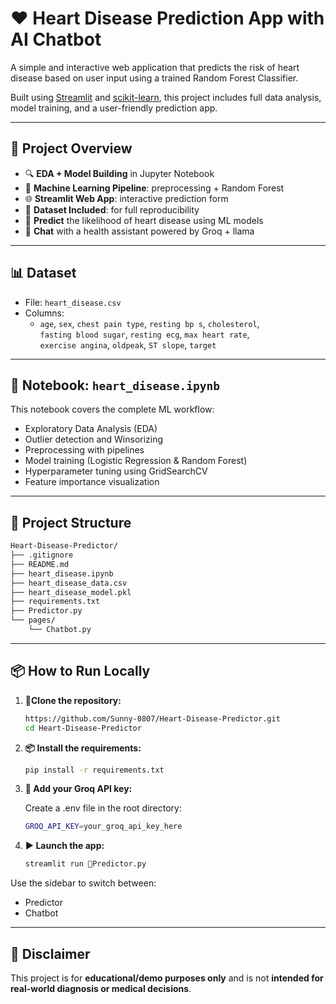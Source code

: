 # ❤️ Heart Disease Prediction App with AI Chatbot

A simple and interactive web application that predicts the risk of heart disease based on user input using a trained Random Forest Classifier.

Built using [Streamlit](https://streamlit.io/) and [scikit-learn](https://scikit-learn.org/), this project includes full data analysis, model training, and a user-friendly prediction app.

---

## 📘 Project Overview

- 🔍 **EDA + Model Building** in Jupyter Notebook
- 🧠 **Machine Learning Pipeline**: preprocessing + Random Forest
- 🌐 **Streamlit Web App**: interactive prediction form
- 📂 **Dataset Included**: for full reproducibility
- 🧠 **Predict** the likelihood of heart disease using ML models
- 🤖 **Chat** with a health assistant powered by Groq + llama
---

## 📊 Dataset

- File: `heart_disease.csv`
- Columns:
  - `age`, `sex`, `chest pain type`, `resting bp s`, `cholesterol`,  
    `fasting blood sugar`, `resting ecg`, `max heart rate`,  
    `exercise angina`, `oldpeak`, `ST slope`, `target`

---

## 📘 Notebook: `heart_disease.ipynb`

This notebook covers the complete ML workflow:

- Exploratory Data Analysis (EDA)
- Outlier detection and Winsorizing
- Preprocessing with pipelines
- Model training (Logistic Regression & Random Forest)
- Hyperparameter tuning using GridSearchCV
- Feature importance visualization

---
## 📁 Project Structure
```bash
Heart-Disease-Predictor/
├── .gitignore                  
├── README.md                   
├── heart_disease.ipynb         
├── heart_disease_data.csv     
├── heart_disease_model.pkl     
├── requirements.txt         
├── Predictor.py              
└── pages/
    └── Chatbot.py             

```
---

## 📦 How to Run Locally

1. **🧬Clone the repository:**
   ```bash
   https://github.com/Sunny-0807/Heart-Disease-Predictor.git
   cd Heart-Disease-Predictor
   ```
2. **📦 Install the requirements:**
    ```bash
    pip install -r requirements.txt
    ```
3. **🔐 Add your Groq API key:**

   Create a .env file in the root directory:
    ```bash
    GROQ_API_KEY=your_groq_api_key_here
    ```
4. **▶️ Launch the app:**
    ```bash
    streamlit run 🎯Predictor.py
    ```
Use the sidebar to switch between:
- Predictor
- Chatbot

---

## 📜 Disclaimer
This project is for **educational/demo purposes only** and is not **intended for real-world diagnosis or medical decisions**.

